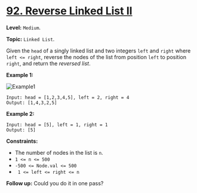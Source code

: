 # [92. Reverse Linked List II](https://leetcode.com/problems/reverse-linked-list-ii/)

**Level:** `Medium`.

**Topic:** `Linked List`.

Given the `head` of a singly linked list and two integers `left` and `right` where `left <= right`, reverse the nodes of the list from position `left` to position `right`, and return the _reversed list_.

**Example 1:**

![Example1](https://assets.leetcode.com/uploads/2021/02/19/rev2ex2.jpg)

```
Input: head = [1,2,3,4,5], left = 2, right = 4
Output: [1,4,3,2,5]
```

**Example 2:**

```
Input: head = [5], left = 1, right = 1
Output: [5]
```

**Constraints:**

-   The number of nodes in the list is `n`.
-   `1 <= n <= 500`
-   `-500 <= Node.val <= 500`
-   ` 1 <= left <= right <= n`

**Follow up:** Could you do it in one pass?
